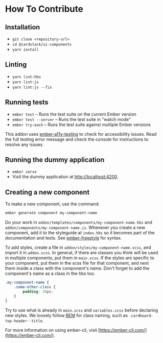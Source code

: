 # How To Contribute

## Installation

* `git clone <repository-url>`
* `cd @cardstack/ui-components`
* `yarn install`

## Linting

* `yarn lint:hbs`
* `yarn lint:js`
* `yarn lint:js --fix`

## Running tests

* `ember test` – Runs the test suite on the current Ember version
* `ember test --server` – Runs the test suite in "watch mode"
* `ember try:each` – Runs the test suite against multiple Ember versions

This addon uses [ember-a11y-testing](https://github.com/ember-a11y/ember-a11y-testing) to check for accessibility issues. Read the full testing error message and check the console for instructions to resolve any issues.

## Running the dummy application

* `ember serve`
* Visit the dummy application at [http://localhost:4200](http://localhost:4200).

## Creating a new component

To make a new component, use the command:

```sh
ember generate component my-component-name
```

Do your work in `addon/templates/components/my-component-name.hbs` and `addon/components/my-component-name.js`. Whenever you create a new component, add it to the styleguide at `index.hbs` so it becomes part of the documentation and tests. See [ember-freestyle](http://ember-freestyle.com/) for syntax.

To add styles, create a file in `addon/styles/my-component-name.scss`, and import it in `addon.scss`. In general, if there are classes you think will be used in multiple components, put them in `main.scss`. If the styles are specific to your component, put them in the scss file for that component, and nest them inside a class with the component's name. Don't forget to add the component's name as a class in the hbs too.

```css
.my-component-name {
    .some-other-class {
        padding: 20px;
    }
}
```

Try to use what is already in `main.scss` and `variables.scss` before declaring new styles. We loosely follow [BEM](http://getbem.com/) for class naming, such as `.cardboard-top-header--title`.

For more information on using ember-cli, visit [https://ember-cli.com/](https://ember-cli.com/).